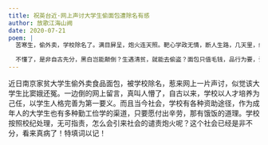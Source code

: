 ```yaml
---
title: 祝英台近·网上声讨大学生偷面包遭除名有感
author: 放歌江海山阙
date: 2020-07-21
poem: |
  苦寒生，偷外卖，学校除名了。满目屏呈，炮火连天照。靶心学政无情，断人生路，几天里，纷纷扰扰。

  不懂了，是非自古先分，黑白岂能颠倒？生遇清贫，就能去偷盗？面包只值毛钱，品行为要，谁过错，何凭声讨？
---
```


近日南京家贫大学生偷外卖食品面包，被学校除名，惹来网上一片声讨，似觉该大学生比窦娥还冤。一边倒的网上留言，真叫人懵了，自古以来，学校以人才培养为己任，以学生人格完善为第一要义。而且当今社会，学校有各种资助途径，作为成年人的大学生也有多种勤工俭学的渠道，只要愿付出辛劳，那有饿饭的道理。学校按照校纪处理，无可指责，怎么会引来社会的谴责炮火呢？这个社会已经是非不分，看来真病了！特填词以记！
